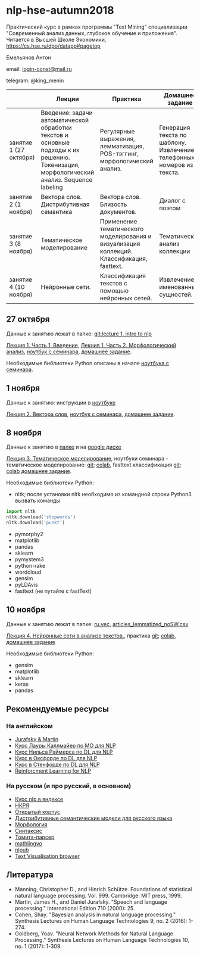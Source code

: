 # nlp-hse-autumn2018
Практический курс в рамках программы "Text Mining" специализации "Современный анализ данных, глубокое обучение и приложения". Читается в Высшей Школе Экономики, https://cs.hse.ru/dpo/datapp#pagetop

Емельянов Антон

email: login-const@mail.ru

telegram: @king_menin

|                       | Лекции                                                                                                                                           | Практика                                                    | Домашнее  задание                                                   |
|-----------------------|--------------------------------------------------------------------------------------------------------------------------------------------------|-------------------------------------------------------------|---------------------------------------------------------------------|
| занятие 1 (27 октября)  | Введение: задачи автоматической обработки текстов и основные подходы к их решению. Токенизация, морфологический анализ. Sequence labeling  | Регулярные выражения, лемматизация, POS-тэггинг, морфологический анализ. | Генерация текста по шаблону. Извлечение телефонных номеров из текста.   
| занятие 2 (1 ноября)  | Вектора слов. Дистрибутивная семантика  | Вектора слов. Близость документов. | Диалог с поэтом   
| занятие 3 (8 ноября)  | Тематическое моделирование  | Применение тематического моделирования и визуализация коллекций. Классификация, fasttext.| Тематический анализ коллекции
| занятие 4 (10 ноября)  | Нейронные сети. | Классификация текстов с помощью нейронных сетей. | Извлечение именованных сущностей.


## 27 октября

Данные к занятию лежат в папке: [git:lecture 1. intro to nlp](https://github.com/king-menin/nlp-hse-autumn2018/tree/master/lecture%201.%20intro%20to%20nlp)

[Лекция 1. Часть 1. Введение](https://github.com/king-menin/nlp-hse-autumn2018/blob/master/lecture%201.%20intro%20to%20nlp/lecture%201.%20part%201.%20intro.pdf), [Лекция 1. Часть 2. Морфологический анализ](https://github.com/king-menin/nlp-hse-autumn2018/blob/master/lecture%201.%20intro%20to%20nlp/lecture%201.%20part%202.%20morphology.pdf), [ноутбук с семинара](https://github.com/king-menin/nlp-hse-autumn2018/blob/master/lecture%201.%20intro%20to%20nlp/sem1.ipynb), [домашнее задание](https://github.com/king-menin/nlp-hse-autumn2018/blob/master/hw1.ipynb).

Необходимые библиотеки Python описаны в начале [ноутбука с семинара](https://github.com/king-menin/nlp-hse-autumn2018/blob/master/lecture%201.%20intro%20to%20nlp/sem1.ipynb).


## 1 ноября

Данные к занятию: инструкции в [ноутбуке](https://github.com/king-menin/nlp-hse-autumn2018/blob/master/lecture%202.%20word%20vectors/ds.ipynb)

[Лекция 2. Вектора слов](https://github.com/king-menin/nlp-hse-autumn2018/blob/master/lecture%202.%20word%20vectors/word%20vectors.pdf), [ноутбук с семинара](https://github.com/king-menin/nlp-hse-autumn2018/blob/master/lecture%202.%20word%20vectors/ds.ipynb), [домашнее задание](https://github.com/king-menin/nlp-hse-autumn2018/blob/master/hw2.ipynb).


## 8 ноября

Данные к занятию в [папке](https://github.com/king-menin/nlp-hse-autumn2018/tree/master/lecture%203.%20topic%20modeling%20and%20classification) и на [google диске](https://drive.google.com/file/d/19e2fOFpykP4iWCCCxzlJraAilvnVb1m9/view)

[Лекция 3. Тематическое моделирование](https://github.com/king-menin/nlp-hse-autumn2018/blob/master/lecture%203.%20topic%20modeling%20and%20classification/topic%20modeling.pdf), ноутбуки семинара - тематическое моделирование: [git](https://github.com/king-menin/nlp-hse-autumn2018/blob/master/lecture%203.%20topic%20modeling%20and%20classification/topic_modeling.ipynb); [colab](https://colab.research.google.com/drive/18QKAqSRyHxueej6XBSNLcEgY9Fr7_kAO), fasttext классификация [git](https://github.com/king-menin/nlp-hse-autumn2018/blob/master/lecture%203.%20topic%20modeling%20and%20classification/classification.ipynb); [colab](https://colab.research.google.com/drive/1I9qBSkgILoLl0fLtm7Mqrl6L3xBv3IOr) [домашнее задание](https://github.com/king-menin/nlp-hse-autumn2018/blob/master/hw3.ipynb).

Необходимые библиотеки Python:
* nltk; после установки nltk необходимо из командной строки Python3 вызвать команды
```python
import nltk
nltk.download('stopwords')
nltk.download('punkt')
```
* pymorphy2
* matplotlib
* pandas
* sklearn
* pymystem3
* python-rake
* wordcloud
* gensim
* pyLDAvis
* fasttext (не путайте с fastText)


## 10 ноября

Данные к занятию лежат в папке: [ru.vec](https://www.dropbox.com/s/0x7oxso6x93efzj/ru.tar.gz), [articles_lemmatized_noSW.csv](https://www.dropbox.com/sh/513tgmhz2ollna5/AAB6W-J3zwKDxKHSUnhjaYINa?dl=0&preview=articles_lemmatized_noSW.csv)

[Лекция 4. Нейронные сети в анализе текстов.](https://github.com/king-menin/nlp-hse-autumn2018/blob/master/lecture%204.%20neural%20networks%20in%20nlp/neural%20networks%20in%20nlp.pdf),  практика [git](https://github.com/king-menin/nlp-hse-autumn2018/blob/master/lecture%204.%20neural%20networks%20in%20nlp/RU_FNN_CNN_and_RNN.ipynb); [colab](https://colab.research.google.com/drive/1_CiD5xTMSxXSLdxD3b89pl1jmysc0pet), [домашнее задание](https://github.com/king-menin/nlp-course/blob/master/hw4.ipynb)

Необходимые библиотеки Python:
* gensim
* matplotlib
* sklearn
* keras
* pandas


## Рекомендуемые ресурсы
### На английском

* [Jurafsky & Martin](https://web.stanford.edu/~jurafsky/slp3/)
* [Курс Лауры Каллмайер по МО для NLP](https://user.phil.hhu.de/~kallmeyer/MachineLearning/index.html)
* [Курс Нильса Раймерса по DL для NLP](https://github.com/UKPLab/deeplearning4nlp-tutorial)
* [Курс в Оксфорде по DL для NLP](https://github.com/UKPLab/deeplearning4nlp-tutorial)
* [Курс в Стенфорде по DL для NLP](http://cs224d.stanford.edu)
* [Reinforcment Learning for NLP](https://github.com/jiyfeng/rl4nlp)


### На русском (и про русский, в основном)

* [Курс nlp в яндексе](https://github.com/yandexdataschool/nlp_course)
* [НКРЯ](http://ruscorpora.ru)
* [Открытый корпус](http://opencorpora.org)
* [Дистрибутивные семантические модели для русского языка](http://rusvectores.org/ru/)
* [Морфология](https://tech.yandex.ru/mystem/)
* [Синтаксис](https://habrahabr.ru/post/317564/)
* [Томита-парсер](https://tech.yandex.ru/tomita/)
* [mathlingvo](http://mathlingvo.ru)
* [nlpub](https://nlpub.ru)
* [Text Visualisation browser](http://textvis.lnu.se)



## Литература

* Manning, Christopher D., and Hinrich Schütze. Foundations of statistical natural language processing. Vol. 999. Cambridge: MIT press, 1999.
* Martin, James H., and Daniel Jurafsky. "Speech and language processing." International Edition 710 (2000): 25.
* Cohen, Shay. "Bayesian analysis in natural language processing." Synthesis Lectures on Human Language Technologies 9, no. 2 (2016): 1-274.
* Goldberg, Yoav. "Neural Network Methods for Natural Language Processing." Synthesis Lectures on Human Language Technologies 10, no. 1 (2017): 1-309.